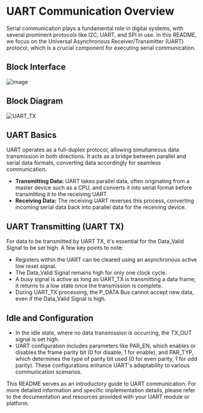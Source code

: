 # UART Communication Overview

Serial communication plays a fundamental role in digital systems, with several prominent protocols like I2C, UART, and SPI in use. In this README, we focus on the Universal Asynchronous Receiver/Transmitter (UART) protocol, which is a crucial component for executing serial communication.

## Block Interface
![image](https://github.com/Ahmedtayel22/Digital-IC-Design/assets/105231666/cafd4bc9-eb17-418b-9851-bb5310714788)

## Block Diagram
![UART_TX](https://github.com/Ahmedtayel22/Digital-IC-Design/assets/105231666/8b796b50-785a-47e0-8b70-fcca928584bc)


## UART Basics

UART operates as a full-duplex protocol, allowing simultaneous data transmission in both directions. It acts as a bridge between parallel and serial data formats, converting data accordingly for seamless communication.

- **Transmitting Data:** UART takes parallel data, often originating from a master device such as a CPU, and converts it into serial format before transmitting it to the receiving UART.
- **Receiving Data:** The receiving UART reverses this process, converting incoming serial data back into parallel data for the receiving device.

## UART Transmitting (UART TX)

For data to be transmitted by UART TX, it's essential for the Data_Valid Signal to be set high. A few key points to note:

- Registers within the UART can be cleared using an asynchronous active low reset signal.
- The Data_Valid Signal remains high for only one clock cycle.
- A busy signal is active as long as UART_TX is transmitting a data frame; it returns to a low state once the transmission is complete.
- During UART_TX processing, the P_DATA Bus cannot accept new data, even if the Data_Valid Signal is high.

## Idle and Configuration

- In the idle state, where no data transmission is occurring, the TX_OUT signal is set high.
- UART configuration includes parameters like PAR_EN, which enables or disables the frame parity bit (0 for disable, 1 for enable), and PAR_TYP, which determines the type of parity bit used (0 for even parity, 1 for odd parity). These configurations enhance UART's adaptability to various communication scenarios.

This README serves as an introductory guide to UART communication. For more detailed information and specific implementation details, please refer to the documentation and resources provided with your UART module or platform.
